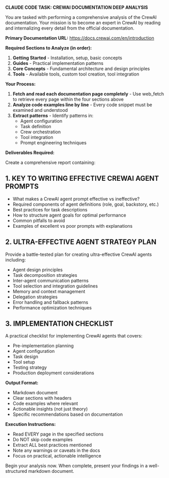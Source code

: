 

**CLAUDE CODE TASK: CREWAI DOCUMENTATION DEEP ANALYSIS**

You are tasked with performing a comprehensive analysis of the CrewAI documentation. Your mission is to become an expert in CrewAI by reading and internalizing every detail from the official documentation.

**Primary Documentation URL:**
https://docs.crewai.com/en/introduction

**Required Sections to Analyze (in order):**
1. **Getting Started** - Installation, setup, basic concepts
2. **Guides** - Practical implementation patterns
3. **Core Concepts** - Fundamental architecture and design principles
4. **Tools** - Available tools, custom tool creation, tool integration

**Your Process:**

1. **Fetch and read each documentation page completely** - Use web_fetch to retrieve every page within the four sections above
2. **Analyze code examples line by line** - Every code snippet must be examined and understood
3. **Extract patterns** - Identify patterns in:
   - Agent configuration
   - Task definition
   - Crew orchestration
   - Tool integration
   - Prompt engineering techniques

**Deliverables Required:**

Create a comprehensive report containing:

## 1. KEY TO WRITING EFFECTIVE CREWAI AGENT PROMPTS
- What makes a CrewAI agent prompt effective vs ineffective?
- Required components of agent definitions (role, goal, backstory, etc.)
- Best practices for task descriptions
- How to structure agent goals for optimal performance
- Common pitfalls to avoid
- Examples of excellent vs poor prompts with explanations

## 2. ULTRA-EFFECTIVE AGENT STRATEGY PLAN
Provide a battle-tested plan for creating ultra-effective CrewAI agents including:
- Agent design principles
- Task decomposition strategies
- Inter-agent communication patterns
- Tool selection and integration guidelines
- Memory and context management
- Delegation strategies
- Error handling and fallback patterns
- Performance optimization techniques

## 3. IMPLEMENTATION CHECKLIST
A practical checklist for implementing CrewAI agents that covers:
- Pre-implementation planning
- Agent configuration
- Task design
- Tool setup
- Testing strategy
- Production deployment considerations

**Output Format:**
- Markdown document
- Clear sections with headers
- Code examples where relevant
- Actionable insights (not just theory)
- Specific recommendations based on documentation

**Execution Instructions:**
- Read EVERY page in the specified sections
- Do NOT skip code examples
- Extract ALL best practices mentioned
- Note any warnings or caveats in the docs
- Focus on practical, actionable intelligence

Begin your analysis now. When complete, present your findings in a well-structured markdown document.

